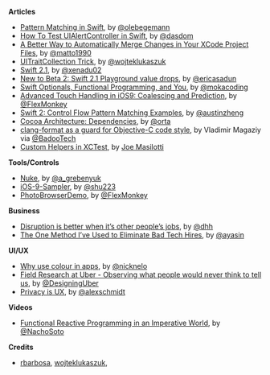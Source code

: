 **Articles**

* [Pattern Matching in Swift](http://oleb.net/blog/2015/09/swift-pattern-matching/), by [@olebegemann](https://twitter.com/olebegemann)
* [How To Test UIAlertController in Swift](http://swiftandpainless.com/how-to-test-uialertcontroller-in-swift/), by [@dasdom](https://twitter.com/dasdom)
* [A Better Way to Automatically Merge Changes in Your XCode Project Files](https://medium.com/@matto1990/a-better-way-to-automatically-merge-changes-in-your-xcode-project-files-3d83b3583fe4), by [@matto1990](https://twitter.com/matto1990)
* [UITraitCollection Trick](http://nshint.io/blog/2015/09/23/uitraitcollection-trick/), by [@wojteklukaszuk](https://twitter.com/wojteklukaszuk)
* [Swift 2.1](http://www.russbishop.net/swift-2-1), by [@xenadu02](https://twitter.com/xenadu02)
* [New to Beta 2: Swift 2.1 Playground value drops](http://ericasadun.com/2015/09/23/new-to-beta-2-swift-2-1-playground-value-drops-swiftlang/), by [@ericasadun](https://twitter.com/ericasadun)
* [Swift Optionals, Functional Programming, and You](http://www.mokacoding.com/blog/demistifying-swift-functor/), by [@mokacoding](https://twitter.com/mokacoding)
* [Advanced Touch Handling in iOS9: Coalescing and Prediction](http://flexmonkey.blogspot.co.uk/2015/09/advanced-touch-handling-in-ios9.html), by [@FlexMonkey](https://twitter.com/FlexMonkey)
* [Swift 2: Control Flow Pattern Matching Examples](http://austinzheng.com/2015/09/23/pmatch-control-flow/), by [@austinzheng](https://twitter.com/austinzheng)
* [Cocoa Architecture: Dependencies](http://artsy.github.io/blog/2015/09/18/Cocoa-Architecture-Dependencies/), by [@orta](https://twitter.com/orta)
* [clang-format as a guard for Objective-C code style](https://techblog.badoo.com/blog/2015/09/21/clang-format-as-a-guard-for-objective-c-code-style/), by Vladimir Magaziy via [@BadooTech](https://twitter.com/BadooTech)
* [Custom Helpers in XCTest](http://masilotti.com/xctest-helpers), by [Joe Masilotti](https://twitter.com/joemasilotti)

**Tools/Controls**

* [Nuke](https://github.com/kean/Nuke), by [@a_grebenyuk](https://twitter.com/a_grebenyuk)
* [iOS-9-Sampler](https://github.com/shu223/iOS-9-Sampler), by [@shu223](https://twitter.com/shu223)
* [PhotoBrowserDemo](https://github.com/FlexMonkey/PhotoBrowserDemo), by [@FlexMonkey](https://twitter.com/FlexMonkey)

**Business**

* [Disruption is better when it’s other people’s jobs](https://medium.com/@dhh/disruption-is-better-when-it-s-other-people-s-jobs-ad84098c3c6), by [@dhh](https://twitter.com/dhh)
* [The One Method I’ve Used to Eliminate Bad Tech Hires](https://medium.com/swlh/the-one-method-to-eliminate-bad-tech-hires-630d539b2e1d), by [@ayasin](https://twitter.com/ayasin)


**UI/UX**

* [Why use colour in apps](https://medium.com/@nicknelo/why-use-colour-branding-in-apps-a95deba49dae), by [@nicknelo](https://twitter.com/nicknelo)
* [Field Research at Uber - Observing what people would never think to tell us](https://medium.com/uber-design/field-research-at-uber-297a46892843), by [@DesigningUber](https://twitter.com/DesigningUber)
* [Privacy is UX](http://alistapart.com/article/privacy-is-ux), by [@alexschmidt](https://twitter.com/alexschmidt)


**Videos**

* [Functional Reactive Programming in an Imperative World](https://realm.io/news/nacho-soto-functional-reactive-programming/), by [@NachoSoto](https://twitter.com/NachoSoto)


**Credits**

*  [rbarbosa](https://github.com/rbarbosa), [wojteklukaszuk](https://github.com/wojteklukaszuk), 
